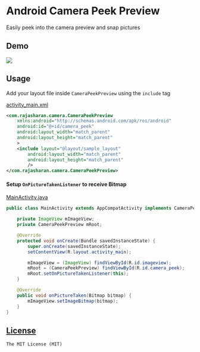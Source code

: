 # Android Camera Peek Preview
Easily peek into the camera preview and snap pictures

## Demo
![](/screencast.gif)

## Usage
Add your layout file inside `CameraPeekPreview` using the `include` tag

[activity_main.xml](/demo/src/main/res/layout/activity_main.xml)
```xml
<com.rajasharan.camera.CameraPeekPreview
    xmlns:android="http://schemas.android.com/apk/res/android"
    android:id="@+id/camera_peek"
    android:layout_width="match_parent"
    android:layout_height="match_parent"
    >
    <include layout="@layout/sample_layout"
        android:layout_width="match_parent"
        android:layout_height="match_parent"
        />
</com.rajasharan.camera.CameraPeekPreview>
```

#### Setup `OnPictureTakenListener` to receive Bitmap
[MainActivity.java](/demo/src/main/java/com/rajasharan/camerapeekpreview/MainActivity.java)
```java
public class MainActivity extends AppCompatActivity implements CameraPeekPreview.OnPictureTakenListener {

    private ImageView mImageView;
    private CameraPeekPreview mRoot;

    @Override
    protected void onCreate(Bundle savedInstanceState) {
        super.onCreate(savedInstanceState);
        setContentView(R.layout.activity_main);

        mImageView = (ImageView) findViewById(R.id.imageview);
        mRoot = (CameraPeekPreview) findViewById(R.id.camera_peek);
        mRoot.setOnPictureTakenListener(this);
    }

    @Override
    public void onPictureTaken(Bitmap bitmap) {
        mImageView.setImageBitmap(bitmap);
    }
}
```

## [License](/LICENSE)
    The MIT License (MIT)
